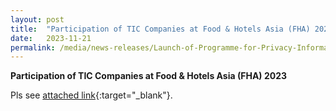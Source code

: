 ```yaml
---
layout: post
title:  "Participation of TIC Companies at Food & Hotels Asia (FHA) 2023”ication"   
date:   2023-11-21
permalink: /media/news-releases/Launch-of-Programme-for-Privacy-Information-Management-System-PIMS-Certification
---
```

 
**Participation of TIC Companies at Food & Hotels Asia (FHA) 2023**

Pls see [attached link](https://go.gov.sg/participation-of-tic-companies-at-fha2023){:target="_blank"}.

